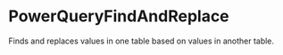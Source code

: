 # PowerQueryFindAndReplace
Finds and replaces values ​​in one table based on values ​​in another table.
